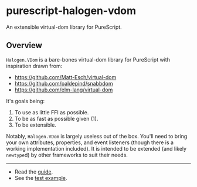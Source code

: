 # purescript-halogen-vdom

An extensible virtual-dom library for PureScript.

## Overview

`Halogen.VDom` is a bare-bones virtual-dom library for PureScript with
inspiration drawn from:

* https://github.com/Matt-Esch/virtual-dom
* https://github.com/paldepind/snabbdom
* https://github.com/elm-lang/virtual-dom

It's goals being:

1. To use as little FFI as possible.
2. To be as fast as possible given (1).
3. To be extensible.

Notably, `Halogen.VDom` is largely useless out of the box. You'll need to bring
your own attributes, properties, and event listeners (though there is a working
implementation included). It is intended to be extended (and likely
`newtype`d) by other frameworks to suit their needs.

---

* Read the [guide](./GUIDE.md).
* See the [test example](./test/Main.purs).
